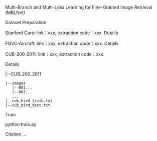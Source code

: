 Multi-Branch and Multi-Loss Learning for Fine-Grained Image Retrieval (MBLNet)

Dataset Preparation

Stanford Cars: link：xxx, extraction code：xxx.
Details

FGVC-Aircraft: link：xxx, extraction code：xxx.
Details

CUB-200-2011: link：xxx, extraction code：xxx.

Details

|--CUB_200_2011 

    |--images 
       |--001...
       |--002... 
       ... 
    |--cub_bird_train.txt 
    |--cub_bird_test.txt

Train

python train.py

Citation
...
